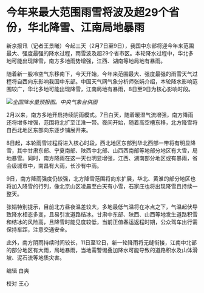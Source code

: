 # 今年来最大范围雨雪将波及超29个省份，华北降雪、江南局地暴雨

新京报讯（记者王景曦）今起三天（2月7日至9日），我国中东部将迎今年来范围最大、强度最强的降水过程，雨雪波及超29个省市区。本轮降水过程中，华北多地可能出现降雪，南方多地雨势增强，江西、湖南等地局地有暴雨。

随着新一股冷空气东移南下，今天开始，今年来范围最大、强度最强的雨雪天气过程将自西向东影响我国中东部。中国天气网气象分析师张娟介绍，本轮降水影响范围较广，华北多地可能出现降雪，江南局地有暴雨，8日至9日为核心影响时段。

![](https://inews.gtimg.com/newsapp_bt/0/15649273049/1000)_全国降水量预报图。中央气象台供图_

2月以来，南方多地开启持续阴雨模式。7日白天，随着暖湿气流增强，南方降雨还将增多增强，范围将北扩至江淮一带。夜间开始，随着高空槽东移，北方降雪将自西北地区东部向东逐步铺展开来。

8日起，本轮雨雪过程将进入核心时段，西北地区东部到华北西部一带将有明显降雪，其中甘肃东部、宁夏南部、陕西中北部、山西西南部等地部分地区有大雪，局地暴雪。同时，南方降雨在这一天也明显增强，江西、湖南部分地区或有暴雨，省会级城市中，南昌有大雨，长沙有中雨。

9日，南方降雨强度仍较强，北方降雪范围将向东扩展，华北、黄淮的部分地区也将加入降雪的行列，像北京山区凌晨至白天有小雪，石家庄也将出现降雪且持续一整天。

张娟特别提示，目前北方昼夜温差较大，多地最低气温将在冰点之下，气温起伏导致降水相态多变，且易引发道路结冰。甘肃中东部、陕西、山西等地发生道路积雪和结冰的风险高，且降雪时能见度较低，当前正值春运返程时期，公众驾车出行需保持车距，注意交通安全。

此外，南方阴雨持续时间较长，11日至12日，新一轮降雨将无缝衔接，江南中北部的部分地区有大雨，局地暴雨，当地需警惕叠加降水可能导致的道路积水及山体滑坡、泥石流等地质灾害。

编辑 白爽

校对 王心


